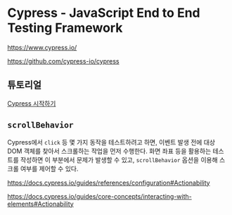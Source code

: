 # Cypress - JavaScript End to End Testing Framework

<https://www.cypress.io/>

<https://github.com/cypress-io/cypress>

## 튜토리얼

[Cypress 시작하기](https://github.com/ahastudio/til/blob/main/test/20201208-cypress.md)

## `scrollBehavior`

Cypress에서 `click` 등 몇 가지 동작을 테스트하려고 하면,
이벤트 발생 전에 대상 DOM 객체를 찾아서 스크롤하는 작업을 먼저 수행한다.
화면 좌표 등을 활용하는 테스트를 작성하면 이 부분에서 문제가 발생할 수 있고,
`scrollBehavior` 옵션을 이용해 스크롤 여부를 제어할 수 있다.

<https://docs.cypress.io/guides/references/configuration#Actionability>

<https://docs.cypress.io/guides/core-concepts/interacting-with-elements#Actionability>
